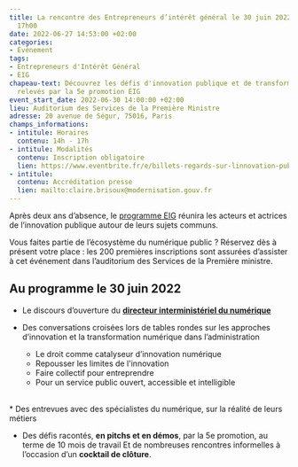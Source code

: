 ```yaml
---
title: La rencontre des Entrepreneurs d’intérêt général le 30 juin 2022 de 14h00 à
  17h00
date: 2022-06-27 14:53:00 +02:00
categories:
- Évènement
tags:
- Entrepreneurs d'Intérêt Général
- EIG
chapeau-text: Découvrez les défis d'innovation publique et de transformation numérique
  relevés par la 5e promotion EIG
event_start_date: 2022-06-30 14:00:00 +02:00
lieu: Auditorium des Services de la Première Ministre
adresse: 20 avenue de Ségur, 75016, Paris
champs_informations:
- intitule: Horaires
  contenu: 14h - 17h
- intitule: Modalités
  contenu: Inscription obligatoire
  lien: https://www.eventbrite.fr/e/billets-regards-sur-linnovation-publique-la-rencontre-des-eig-5eme-promotion-355020906087
- intitule: 
  contenu: Accréditation presse
  lien: mailto:claire.brisoux@modernisation.gouv.fr
---
```


Après deux ans d’absence, le [programme EIG](https://eig.etalab.gouv.fr/) réunira les acteurs et actrices de l’innovation publique autour de leurs sujets communs.

Vous faites partie de l’écosystème du numérique public ? Réservez dès à présent votre place : les 200 premières inscriptions sont assurées d’assister à cet événement dans l’auditorium des Services de la Première ministre.

## Au programme le 30 juin 2022

* Le discours d’ouverture du **[directeur interministériel du numérique](https://www.numerique.gouv.fr/espace-presse/ressources-presse/)**

* Des conversations croisées lors de tables rondes sur les approches d’innovation et la transformation numérique dans l’administration
  * Le droit comme catalyseur d’innovation numérique
  * Repousser les limites de l'innovation
  * Faire collectif pour entreprendre
  * Pour un service public ouvert, accessible et intelligible
<br>
* Des entrevues avec des spécialistes du numérique, sur la réalité de leurs métiers

* Des défis racontés, **en pitchs et en démos**, par la 5e promotion, au terme de 10 mois de travail
Et de nombreuses rencontres informelles à l’occasion d’un **cocktail de clôture**.
